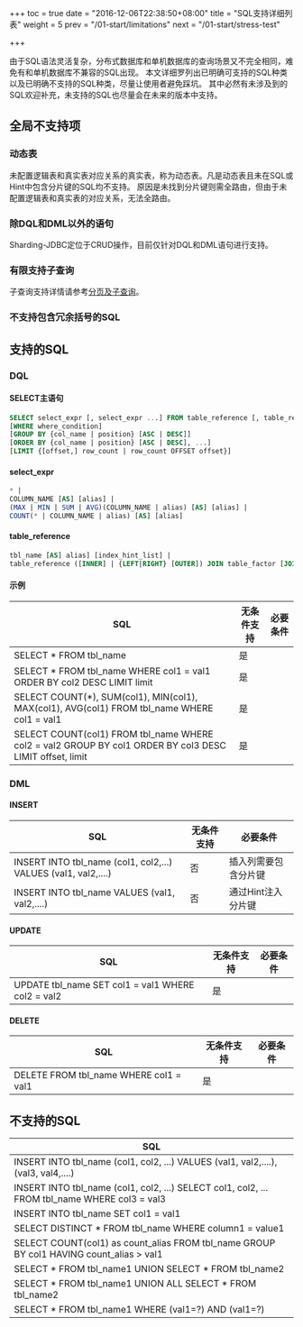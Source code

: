 +++
toc = true
date = "2016-12-06T22:38:50+08:00"
title = "SQL支持详细列表"
weight = 5
prev = "/01-start/limitations"
next = "/01-start/stress-test"

+++

由于SQL语法灵活复杂，分布式数据库和单机数据库的查询场景又不完全相同，难免有和单机数据库不兼容的SQL出现。
本文详细罗列出已明确可支持的SQL种类以及已明确不支持的SQL种类，尽量让使用者避免踩坑。
其中必然有未涉及到的SQL欢迎补充，未支持的SQL也尽量会在未来的版本中支持。

## 全局不支持项

### 动态表
未配置逻辑表和真实表对应关系的真实表，称为动态表。凡是动态表且未在SQL或Hint中包含分片键的SQL均不支持。
原因是未找到分片键则需全路由，但由于未配置逻辑表和真实表的对应关系，无法全路由。

### 除DQL和DML以外的语句
Sharding-JDBC定位于CRUD操作，目前仅针对DQL和DML语句进行支持。

### 有限支持子查询
子查询支持详情请参考[分页及子查询](/02-guide/subquery/)。

### 不支持包含冗余括号的SQL

## 支持的SQL

### DQL

#### SELECT主语句

```sql
SELECT select_expr [, select_expr ...] FROM table_reference [, table_reference ...]
[WHERE where_condition] 
[GROUP BY {col_name | position} [ASC | DESC]] 
[ORDER BY {col_name | position} [ASC | DESC], ...] 
[LIMIT {[offset,] row_count | row_count OFFSET offset}]
```

#### select_expr

```sql
* | 
COLUMN_NAME [AS] [alias] | 
(MAX | MIN | SUM | AVG)(COLUMN_NAME | alias) [AS] [alias] | 
COUNT(* | COLUMN_NAME | alias) [AS] [alias]
```

#### table_reference

```sql
tbl_name [AS] alias] [index_hint_list] | 
table_reference ([INNER] | {LEFT|RIGHT} [OUTER]) JOIN table_factor [JOIN ON conditional_expr | USING (column_list)] | 
```

#### 示例

| SQL                                                                                                     | 无条件支持 | 必要条件 |
| ------------------------------------------------------------------------------------------------------- | --------- | ------- |
| SELECT * FROM tbl_name                                                                                  | 是        |         |
| SELECT * FROM tbl_name WHERE col1 = val1 ORDER BY col2 DESC LIMIT limit                                 | 是        |         |
| SELECT COUNT(*), SUM(col1), MIN(col1), MAX(col1), AVG(col1) FROM tbl_name WHERE col1 = val1             | 是        |         |
| SELECT COUNT(col1) FROM tbl_name WHERE col2 = val2 GROUP BY col1 ORDER BY col3 DESC LIMIT offset, limit | 是        |         |

### DML

#### INSERT

| SQL                                                           | 无条件支持 | 必要条件            |
| ------------------------------------------------------------- | --------- | ------------------ |
| INSERT INTO tbl_name (col1, col2,...) VALUES (val1, val2,....)| 否      | 插入列需要包含分片键  |
| INSERT INTO tbl_name VALUES (val1, val2,....)                 | 否      | 通过Hint注入分片键 |

#### UPDATE

| SQL                                                           | 无条件支持 | 必要条件             |
| ------------------------------------------------------------- | --------- | ------------------ |
| UPDATE tbl_name SET col1 = val1 WHERE col2 = val2             | 是        |                    |

#### DELETE

| SQL                                                           | 无条件支持 | 必要条件             |
| ------------------------------------------------------------- | --------- | ------------------ |
| DELETE FROM tbl_name WHERE col1 = val1                        | 是        |                    |

## 不支持的SQL

| SQL                                                                                             |
| ----------------------------------------------------------------------------------------------- |
| INSERT INTO tbl_name (col1, col2, ...) VALUES (val1, val2,....), (val3, val4,....)            |
| INSERT INTO tbl_name (col1, col2, ...) SELECT col1, col2, ... FROM tbl_name WHERE col3 = val3 |
| INSERT INTO tbl_name SET col1 = val1                                                          |
| SELECT DISTINCT * FROM tbl_name WHERE column1 = value1                                        |
| SELECT COUNT(col1) as count_alias FROM tbl_name GROUP BY col1 HAVING count_alias > val1       |
| SELECT * FROM tbl_name1 UNION SELECT * FROM tbl_name2                                         |
| SELECT * FROM tbl_name1 UNION ALL SELECT * FROM tbl_name2                                     |
| SELECT * FROM tbl_name1 WHERE (val1=?) AND (val1=?)                                           |
